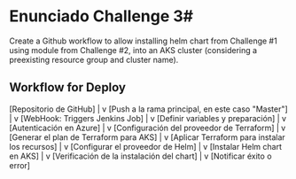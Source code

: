 # Enunciado Challenge 3#

Create a Github workflow to allow installing helm chart from Challenge #1
using module from Challenge #2, into an AKS cluster (considering a preexisting
resource group and cluster name).

## Workflow for Deploy ##

[Repositorio de GitHub]
         |
         v
[Push a la rama principal, en este caso "Master"]
         |
         v
[WebHook: Triggers Jenkins Job]
         |
         v
[Definir variables y preparación]
         |
         v
[Autenticación en Azure]
         |
         v
[Configuración del proveedor de Terraform]
         |
         v
[Generar el plan de Terraform para AKS]
         |
         v
[Aplicar Terraform para instalar los recursos]
         |
         v
[Configurar el proveedor de Helm]
         |
         v
[Instalar Helm chart en AKS]
         |
         v
[Verificación de la instalación del chart]
         |
         v
[Notificar éxito o error]
